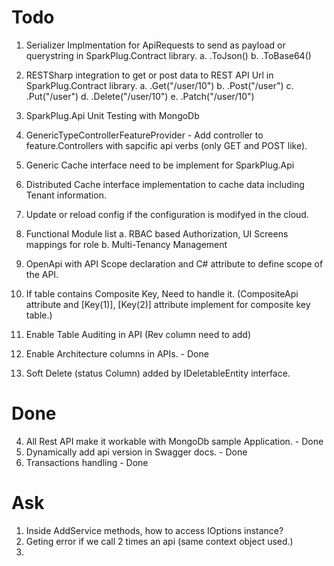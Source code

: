 # Todo

1. Serializer Implmentation for ApiRequests to send as payload or querystring in SparkPlug.Contract library. 
    a. .ToJson()
    b. .ToBase64()

2. RESTSharp integration to get or post data to REST API Url in SparkPlug.Contract library. 
    a. .Get("/user/10")
    b. .Post("/user")
    c. .Put("/user")
    d. .Delete("/user/10")
    e. .Patch("/user/10")

3. SparkPlug.Api Unit Testing with MongoDb
5. GenericTypeControllerFeatureProvider - Add controller to feature.Controllers with sapcific api verbs (only GET and POST like).
8. Generic Cache interface need to be implement for SparkPlug.Api
9. Distributed Cache interface implementation to cache data including Tenant information.
10. Update or reload config if the configuration is modifyed in the cloud.
11. Functional Module list
    a. RBAC based Authorization, UI Screens mappings for role
    b. Multi-Tenancy Management
12. OpenApi with API Scope declaration and C# attribute to define scope of the API.

13. If table contains Composite Key, Need to handle it. (CompositeApi attribute and [Key(1)], [Key(2)] attribute implement for composite key table.)
14. Enable Table Auditing in API (Rev column need to add)
15. Enable Architecture columns in APIs.  - Done
16. Soft Delete (status Column) added by IDeletableEntity interface.

# Done

4. All Rest API make it workable with MongoDb sample Application. - Done
6. Dynamically add api version in Swagger docs. - Done
7. Transactions handling - Done


# Ask 

1. Inside AddService methods, how to access IOptions<SqlDbOptions> instance?
2. Geting error if we call 2 times an api (same context object used.)
3. 